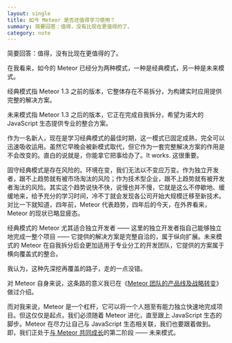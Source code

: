 ```yaml
---
layout: single
title: 如今 Meteor 是否还值得学习使用？
summary: 简要回答：值得，没有比现在更值得的了。
category: note
---
```


简要回答：值得，没有比现在更值得的了。

在我看来，如今的 Meteor 已经分为两种模式，一种是经典模式，另一种是未来模式。

经典模式指 Meteor 1.3 之前的版本，它整体存在不易拆分，为构建实时应用提供完整的解决方案。

未来模式指 Meteor 1.3 之后的版本，它正在完成自我拆分，希望为诺大的 JavaScript 生态提供专业的整合方案。

作为一名新人，现在是学习经典模式的最佳时期，这一模式已固定成熟，完全可以迅速吸收运用。虽然它早晚会被新模式取代，但它作为一套完整解决方案的作用是不会改变的。直白的说就是，你能拿它把事给办了。It works. 这很重要。

固守经典模式是存在风险的。环境在变，我们无法以不变应万变。作为独立开发者，跟不上趋势就有被市场淘汰的风险；作为技术型企业，跟不上趋势就有被开发者淘汰的风险。其实这个趋势说快不快，说慢也并不慢，它就是这么不停歇地、缓缓地来，给予充分的学习时间，冷不丁就会发现各公司开始大规模迁移至新技术。对比一下就知道，四年前，Meteor 代表趋势，四年后的今天，在外界看来，Meteor 的现状已略显疲态。

经典模式的 Meteor 尤其适合独立开发者 —— 这里的独立开发者指自己能够独立地完成一整个项目 —— 它提供的解决方案是完整自洽的，属于纵向扩展。未来模式的 Meteor 在自我拆分后会更加适用于专业分工的开发团队，它提供的方案属于横向覆盖式的整合。

我认为，这种先深挖再覆盖的路子，走的一点没错。

对 Meteor 自身来说，这条路的意义我已在《[Meteor 团队的产品线及战略转变](/note/MDG-roadmap-and-strategy.html)》做过介绍。

而对我来说，Meteor 是一个杠杆，它可以将一个人翘至有能力独立快速地完成项目。但这仅仅是起点，我们必须随着 Meteor 进化，直至跟上 JavaScript 生态的脚步。Meteor 在尽力让自己与 JavaScript 生态相关联，我们也要跟着做到。即，我们正处于[与 Meteor 共同成长](/note/growing-together.html)的第二阶段 —— 未来模式。
